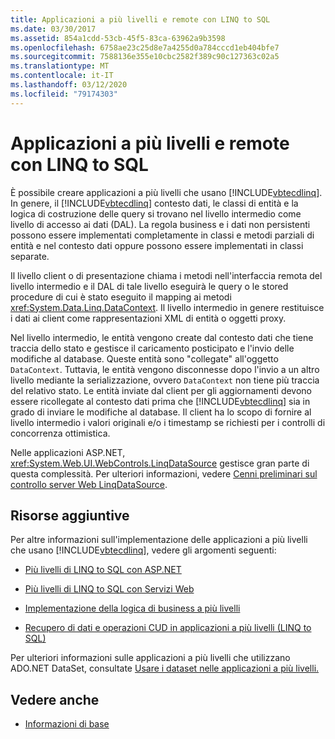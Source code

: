 ```yaml
---
title: Applicazioni a più livelli e remote con LINQ to SQL
ms.date: 03/30/2017
ms.assetid: 854a1cdd-53cb-45f5-83ca-63962a9b3598
ms.openlocfilehash: 6758ae23c25d8e7a4255d0a784cccd1eb404bfe7
ms.sourcegitcommit: 7588136e355e10cbc2582f389c90c127363c02a5
ms.translationtype: MT
ms.contentlocale: it-IT
ms.lasthandoff: 03/12/2020
ms.locfileid: "79174303"
---
```

# <a name="n-tier-and-remote-applications-with-linq-to-sql"></a>Applicazioni a più livelli e remote con LINQ to SQL
È possibile creare applicazioni a più livelli che usano [!INCLUDE[vbtecdlinq](../../../../../../includes/vbtecdlinq-md.md)]. In genere, il [!INCLUDE[vbtecdlinq](../../../../../../includes/vbtecdlinq-md.md)] contesto dati, le classi di entità e la logica di costruzione delle query si trovano nel livello intermedio come livello di accesso ai dati (DAL). La regola business e i dati non persistenti possono essere implementati completamente in classi e metodi parziali di entità e nel contesto dati oppure possono essere implementati in classi separate.

 Il livello client o di presentazione chiama i metodi nell'interfaccia remota del livello intermedio e il DAL di tale livello eseguirà le query o le stored procedure di cui è stato eseguito il mapping ai metodi <xref:System.Data.Linq.DataContext>. Il livello intermedio in genere restituisce i dati ai client come rappresentazioni XML di entità o oggetti proxy.

 Nel livello intermedio, le entità vengono create dal contesto dati che tiene traccia dello stato e gestisce il caricamento posticipato e l'invio delle modifiche al database. Queste entità sono "collegate" all'oggetto `DataContext`. Tuttavia, le entità vengono disconnesse dopo l'invio a un altro livello mediante la serializzazione, ovvero `DataContext` non tiene più traccia del relativo stato. Le entità inviate dal client per gli aggiornamenti devono essere ricollegate al contesto dati prima che [!INCLUDE[vbtecdlinq](../../../../../../includes/vbtecdlinq-md.md)] sia in grado di inviare le modifiche al database. Il client ha lo scopo di fornire al livello intermedio i valori originali e/o i timestamp se richiesti per i controlli di concorrenza ottimistica.

 Nelle applicazioni ASP.NET, <xref:System.Web.UI.WebControls.LinqDataSource> gestisce gran parte di questa complessità. Per ulteriori informazioni, vedere [Cenni preliminari sul controllo server Web LinqDataSource](https://docs.microsoft.com/previous-versions/aspnet/bb547113(v=vs.100)).

## <a name="additional-resources"></a>Risorse aggiuntive
 Per altre informazioni sull'implementazione delle applicazioni a più livelli che usano [!INCLUDE[vbtecdlinq](../../../../../../includes/vbtecdlinq-md.md)], vedere gli argomenti seguenti:

- [Più livelli di LINQ to SQL con ASP.NET](linq-to-sql-n-tier-with-aspnet.md)

- [Più livelli di LINQ to SQL con Servizi Web](linq-to-sql-n-tier-with-web-services.md)

- [Implementazione della logica di business a più livelli](implementing-business-logic-linq-to-sql.md)

- [Recupero di dati e operazioni CUD in applicazioni a più livelli (LINQ to SQL)](data-retrieval-and-cud-operations-in-n-tier-applications.md)

 Per ulteriori informazioni sulle applicazioni a più livelli che utilizzano ADO.NET DataSet, consultate [Usare i dataset nelle applicazioni a più livelli.](/visualstudio/data-tools/work-with-datasets-in-n-tier-applications)

## <a name="see-also"></a>Vedere anche

- [Informazioni di base](background-information.md)

